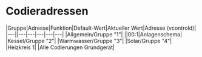 # Codieradressen

|Gruppe|Adresse|Funktion|Default-Wert|Aktueller Wert|Adresse (vcontrold)|
|---||---|---|---|---|---|
|Allgemein/Gruppe "1"|
||00:1|Anlagenschema|
|Kessel/Gruppe "2"|
|Warmwasser/Gruppe "3"|
|Solar/Gruppe "4"|
|Heizkreis 1|
|Alle Codierungen Grundgerät|
